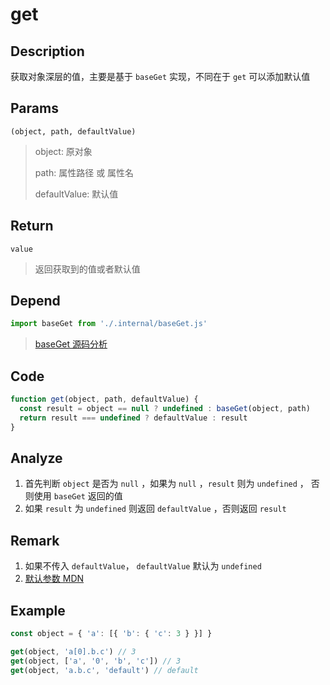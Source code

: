 # get

## Description 
获取对象深层的值，主要是基于 `baseGet` 实现，不同在于 `get` 可以添加默认值
## Params
`(object, path, defaultValue)`
> object: 原对象
>
> path: 属性路径 或 属性名
>
> defaultValue: 默认值
>


## Return
`value`
> 返回获取到的值或者默认值


## Depend
```js
import baseGet from './.internal/baseGet.js'
```
> [baseGet 源码分析](../internal/baseGet.md)
>

## Code
```js
function get(object, path, defaultValue) {
  const result = object == null ? undefined : baseGet(object, path)
  return result === undefined ? defaultValue : result
}
```

## Analyze
1. 首先判断 `object` 是否为 `null` ，如果为 `null` ，`result` 则为 `undefined` ， 否则使用 `baseGet` 返回的值
2. 如果 `result` 为 `undefined` 则返回 `defaultValue` ，否则返回 `result`

## Remark
1. 如果不传入 `defaultValue`， `defaultValue` 默认为 `undefined`
2. [默认参数 MDN](https://developer.mozilla.org/zh-CN/docs/Web/JavaScript/Reference/Functions/Default_parameters)

## Example
```js
const object = { 'a': [{ 'b': { 'c': 3 } }] }

get(object, 'a[0].b.c') // 3
get(object, ['a', '0', 'b', 'c']) // 3
get(object, 'a.b.c', 'default') // default
```
